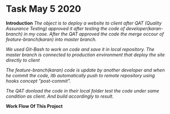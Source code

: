 # Task May 5 2020
**Introduction** *The object is to deploy a website to client after QAT (Quality Assurance Testing) approved it after testing the code of developer(karan-branch) in my case. After the QAT approved the code the merge occour of feature-branch(karan) into master branch.*

*We used Git-Bash to work on code and save it in local repository. The master branch is connected to production environment that deploy the site directly to client*

*The feature-branch(karan) code is update by another developer and when he commit the code, itb automatically push to remote repository using hooks concept "post-commit".*

*The QAT donload the code in their local folder test the code under same condition as client. And build accordingly to result.*


**Work Flow Of This Project**


